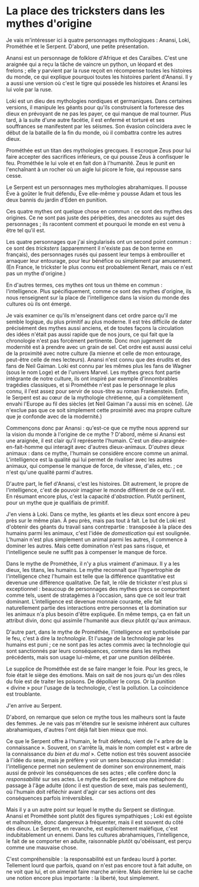 La place des tricksters dans les mythes d'origine
=================================================

Je vais m'intéresser ici à quatre personnages mythologiques : Anansi, Loki,
Prométhée et le Serpent. D'abord, une petite présentation.

Anansi est un personnage de folklore d'Afrique et des Caraïbes. C'est une
araignée qui a reçu la tâche de vaincre un python, un léopard et des
frelons ; elle y parvient par la ruse reçoit en récompense toutes les
histoires du monde, ce qui explique pourquoi toutes les histoires parlent
d'Anansi. Il y a aussi une version où c'est le tigre qui possède les
histoires et Anansi les lui vole par la ruse.

Loki est un dieu des mythologies nordiques et germaniques. Dans certaines
versions, il manipule les géants pour qu'ils construisent la forteresse des
dieux en prévoyant de ne pas les payer, ce qui manque de mal tourner. Plus
tard, à la suite d'une autre facétie, il est enfermé et torturé et ses
souffrances se manifestent par les séismes. Son évasion coïncidera avec le
début de la bataille de la fin du monde, où il combattra contre les autres
dieux.

Prométhée est un titan des mythologies grecques. Il escroque Zeus pour lui
faire accepter des sacrifices inférieurs, ce qui pousse Zeus à confisquer le
feu. Prométhée le lui vole et en fait don à l'humanité. Zeus le punit en
l'enchaînant à un rocher où un aigle lui picore le foie, qui repousse sans
cesse.

Le Serpent est un personnages mes mythologies abrahamiques. Il pousse Ève à
goûter le fruit défendu, Ève elle-même y pousse Adam et tous les deux bannis
du jardin d'Eden en punition.

Ces quatre mythes ont quelque chose en commun : ce sont des mythes des
origines. Ce ne sont pas juste des péripéties, des anecdotes au sujet des
personnages ; ils racontent comment et pourquoi le monde en est venu à être
tel qu'il est.

Les quatre personnages que j'ai singularisés ont un second point commun : ce
sont des *tricksters* (apparemment il n'existe pas de bon terme en
français), des personnages rusés qui passent leur temps à embrouiller et
arnaquer leur entourage, pour leur bénéfice ou simplement par amusement. (En
France, le trickster le plus connu est probablement Renart, mais ce n'est
pas un mythe d'origine.)

En d'autres termes, ces mythes ont tous un thème en commun : l'intelligence.
Plus spécifiquement, comme ce sont des mythes d'origine, ils nous
renseignent sur la place de l'intelligence dans la vision du monde des
cultures où ils ont émergé.

Je vais examiner ce qu'ils m'enseignent dans cet ordre parce qu'il me semble
logique, du plus primitif au plus moderne. Il est très difficile de dater
précisément des mythes aussi anciens, et de toutes façons la circulation des
idées n'était pas aussi rapide que de nos jours, ce qui fait que la
chronologie n'est pas forcément pertinente. Donc mon jugement de modernité
est à prendre avec un grain de sel. Cet ordre est aussi aussi celui de la
proximité avec notre culture (la mienne et celle de mon entourage, peut-être
celle de mes lecteurs). Anansi n'est connu que des érudits et des fans de
Neil Gaiman. Loki est connu par les mêmes plus les fans de Wagner (sous le
nom Loge) et de l'univers Marvel. Les mythes grecs font partie intégrante de
notre culture, ils ont inspiré par exemple d'innombrables tragédies
classiques, et si Prométhée n'est pas le personnage le plus connu, il l'est
assez pour servir de sous-titre au roman Frankenstein. Enfin, le Serpent est
au cœur de la mythologie chrétienne, qui a complètement envahi l'Europe au
fil des siècles (et Neil Gaiman l'a aussi mis en scène). (Je n'exclue pas
que ce soit simplement cette proximité avec ma propre culture que je
confonde avec de la modernité.)

Commençons donc par Anansi : qu'est-ce que ce mythe nous apprend sur la
vision du monde à l'origine de ce mythe ? D'abord, même si Anansi est une
araignée, il est clair qu'il représente l'humain. C'est un
dieu-araignée-en-fait-homme qui interagit avec d'autres dieux-animaux.
D'*autres* dieux animaux : dans ce mythe, l'humain se considère encore comme
un animal. L'intelligence est la qualité qui lui permet de rivaliser avec
les autres animaux, qui compense le manque de force, de vitesse, d'ailes,
etc. ; ce n'est qu'une qualité parmi d'autres.

D'autre part, le fief d'Anansi, c'est les histoires. Dit autrement, le
propre de l'intelligence, c'est de pouvoir imaginer le monde différent de ce
qu'il est. En résumant encore plus, c'est la capacité d'*abstraction*.
Plutôt pertinent, pour un mythe que je qualifiais de primitif.

J'en viens à Loki. Dans ce mythe, les géants et les dieux sont encore à peu
près sur le même plan. À peu près, mais pas tout à fait. Le but de Loki est
d'obtenir des géants du travail sans contrepartie : transposée à la place
des humains parmi les animaux, c'est l'idée de *domestication* qui est
soulignée. L'humain n'est plus simplement un animal parmi les autres, il
commence à dominer les autres. Mais cette domination n'est pas sans risque,
et l'intelligence seule ne suffit pas à compenser le manque de force.

Dans le mythe de Prométhée, il n'y a plus vraiment d'animaux. Il y a les
dieux, les titans, les humains. Le mythe reconnaît que l'hypertrophie de
l'intelligence chez l'humain est telle que la différence quantitative est
devenue une différence qualitative. De fait, le rôle de trickster n'est plus
si exceptionnel : beaucoup de personnages des mythes grecs se comportent
comme tels, usent de stratagèmes à l'occasion, sans que ce soit leur trait
dominant. L'intelligence est devenue monnaie courante, elle fait
naturellement partie des interactions entre personnes et la domination sur
les animaux n'a plus besoin d'être expliquée. En même temps, ça en fait un
attribut divin, donc qui assimile l'humanité aux dieux plutôt qu'aux
animaux.

D'autre part, dans le mythe de Prométhée, l'intelligence est symbolisée par
le feu, c'est à dire la *technologie*. Et l'usage de la technologie par les
humains est puni ; ce ne sont pas les actes commis avec la technologie qui
sont sanctionnés par leurs conséquences, comme dans les mythes précédents,
mais son usage lui-même, et par une punition délibérée.

Le supplice de Prométhée est de se faire manger le foie. Pour les grecs, le
foie était le siège des émotions. Mais on sait de nos jours qu'un des rôles
du foie est de traiter les poisons. De dépolluer le corps. Or la punition
« divine » pour l'usage de la technologie, c'est la pollution. La
coïncidence est troublante.

J'en arrive au Serpent.

D'abord, on remarque que selon ce mythe tous les malheurs sont la faute des
femmes. Je ne vais pas m'étendre sur le sexisme inhérent aux cultures
abrahamiques, d'autres l'ont déjà fait bien mieux que moi.

Ce que le Serpent offre à l'humain, le fruit défendu, vient de l'« arbre de
la connaissance ». Souvent, on s'arrête là, mais le nom complet est « arbre
de la connaissance *du bien et du mal* ». Cette notion est très souvent
associée à l'idée du sexe, mais je préfère y voir un sens beaucoup plus
immédiat : l'intelligence permet non seulement de dominer son environnement,
mais aussi de prévoir les conséquences de ses actes ; elle confère donc la
*responsabilité* sur ses actes. Le mythe du Serpent est une métaphore du
passage à l'âge adulte (donc il est question de sexe, mais pas seulement),
où l'humain doit réfléchir avant d'agir car ses actions ont des conséquences
parfois irréversibles.

Mais il y a un autre point sur lequel le mythe du Serpent se distingue.
Anansi et Prométhée sont plutôt des figures sympathiques ; Loki est égoïste
et malhonnête, donc dangereux à fréquenter, mais il est souvent du côté des
dieux. Le Serpent, en revanche, est explicitement maléfique, c'est
indubitablement un ennemi. Dans les cultures abrahamiques, l'intelligence,
le fait de se comporter en adulte, raisonnable plutôt qu'obéissant, est
perçu comme une mauvaise chose.

C'est compréhensible : la responsabilité est un fardeau lourd à porter.
Tellement lourd que parfois, quand on n'est pas encore tout à fait adulte,
on ne voit que lui, et on aimerait faire marche arrière. Mais derrière lui
se cache une notion encore plus importante : la liberté, tout simplement.
